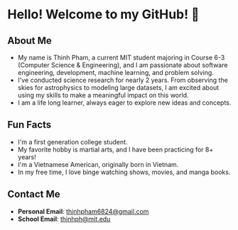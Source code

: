 # Hello! Welcome to my GitHub! 👋

## About Me
- My name is Thinh Pham, a current MIT student majoring in Course 6-3 (Computer Science & Engineering), and I am passionate about software engineering, development, machine learning, and problem solving.
- I've conducted science research for nearly 2 years. From observing the skies for astrophysics to modeling large datasets, I am excited about using my skills to make a meaningful impact on this world.
- I am a life long learner, always eager to explore new ideas and concepts.

## Fun Facts
- I'm a first generation college student.
- My favorite hobby is martial arts, and I have been practicing for 8+ years!
- I'm a Vietnamese American, originally born in Vietnam.
- In my free time, I love binge watching shows, movies, and manga books.

## Contact Me
- **Personal Email**: thinhpham6824@gmail.com
- **School Email**: thinhph@mit.edu

